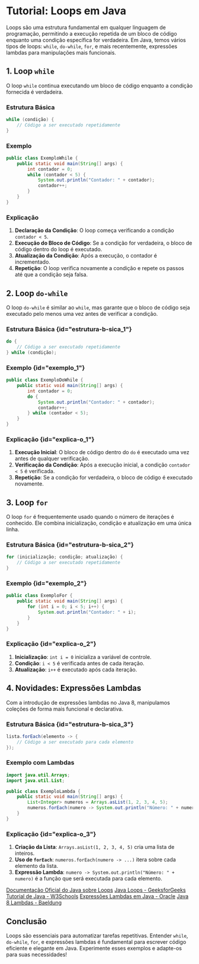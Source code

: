 
# Tutorial: Loops em Java

Loops são uma estrutura fundamental em qualquer linguagem de programação, permitindo a execução repetida de um bloco de código enquanto uma condição específica for verdadeira. Em Java, temos vários tipos de loops: `while`, `do-while`, `for`, e mais recentemente, expressões lambdas para manipulações mais funcionais.

## 1. Loop `while`

O loop `while` continua executando um bloco de código enquanto a condição fornecida é verdadeira. 

### Estrutura Básica
```java
while (condição) {
    // Código a ser executado repetidamente
}
```

### Exemplo
```java
public class ExemploWhile {
    public static void main(String[] args) {
        int contador = 0;
        while (contador < 5) {
            System.out.println("Contador: " + contador);
            contador++;
        }
    }
}
```

### Explicação
1. **Declaração da Condição**: O loop começa verificando a condição `contador < 5`.
2. **Execução do Bloco de Código**: Se a condição for verdadeira, o bloco de código dentro do loop é executado.
3. **Atualização da Condição**: Após a execução, o contador é incrementado.
4. **Repetição**: O loop verifica novamente a condição e repete os passos até que a condição seja falsa.

## 2. Loop `do-while`

O loop `do-while` é similar ao `while`, mas garante que o bloco de código seja executado pelo menos uma vez antes de verificar a condição.

### Estrutura Básica {id="estrutura-b-sica_1"}
```java
do {
    // Código a ser executado repetidamente
} while (condição);
```

### Exemplo {id="exemplo_1"}
```java
public class ExemploDoWhile {
    public static void main(String[] args) {
        int contador = 0;
        do {
            System.out.println("Contador: " + contador);
            contador++;
        } while (contador < 5);
    }
}
```

### Explicação {id="explica-o_1"}
1. **Execução Inicial**: O bloco de código dentro do `do` é executado uma vez antes de qualquer verificação.
2. **Verificação da Condição**: Após a execução inicial, a condição `contador < 5` é verificada.
3. **Repetição**: Se a condição for verdadeira, o bloco de código é executado novamente.

## 3. Loop `for`

O loop `for` é frequentemente usado quando o número de iterações é conhecido. Ele combina inicialização, condição e atualização em uma única linha.

### Estrutura Básica {id="estrutura-b-sica_2"}
```java
for (inicialização; condição; atualização) {
    // Código a ser executado repetidamente
}
```

### Exemplo {id="exemplo_2"}
```java
public class ExemploFor {
    public static void main(String[] args) {
        for (int i = 0; i < 5; i++) {
            System.out.println("Contador: " + i);
        }
    }
}
```

### Explicação {id="explica-o_2"}
1. **Inicialização**: `int i = 0` inicializa a variável de controle.
2. **Condição**: `i < 5` é verificada antes de cada iteração.
3. **Atualização**: `i++` é executado após cada iteração.

## 4. Novidades: Expressões Lambdas

Com a introdução de expressões lambdas no Java 8, manipulamos coleções de forma mais funcional e declarativa.

### Estrutura Básica {id="estrutura-b-sica_3"}
```java
lista.forEach(elemento -> {
    // Código a ser executado para cada elemento
});
```

### Exemplo com Lambdas
```java
import java.util.Arrays;
import java.util.List;

public class ExemploLambda {
    public static void main(String[] args) {
        List<Integer> numeros = Arrays.asList(1, 2, 3, 4, 5);
        numeros.forEach(numero -> System.out.println("Número: " + numero));
    }
}
```

### Explicação {id="explica-o_3"}
1. **Criação da Lista**: `Arrays.asList(1, 2, 3, 4, 5)` cria uma lista de inteiros.
2. **Uso de `forEach`**: `numeros.forEach(numero -> ...)` itera sobre cada elemento da lista.
3. **Expressão Lambda**: `numero -> System.out.println("Número: " + numero)` é a função que será executada para cada elemento.

<seealso>
<category ref="wrs">
<a href="https://docs.oracle.com/javase/tutorial/java/nutsandbolts/while.html">Documentação Oficial do Java sobre Loops</a>
<a href="https://www.geeksforgeeks.org/loops-in-java/">Java Loops - GeeksforGeeks</a>
<a href="https://www.w3schools.com/java/java_while_loop.asp">Tutorial de Java - W3Schools</a>
<a href="https://docs.oracle.com/javase/tutorial/java/javaOO/lambdaexpressions.html">Expressões Lambdas em Java - Oracle</a>
<a href="https://www.baeldung.com/java-8-lambda-expressions-tips">Java 8 Lambdas - Baeldung</a>
</category>
</seealso>

## Conclusão

Loops são essenciais para automatizar tarefas repetitivas. Entender `while`, `do-while`, `for`, e expressões lambdas é fundamental para escrever código eficiente e elegante em Java. Experimente esses exemplos e adapte-os para suas necessidades!
